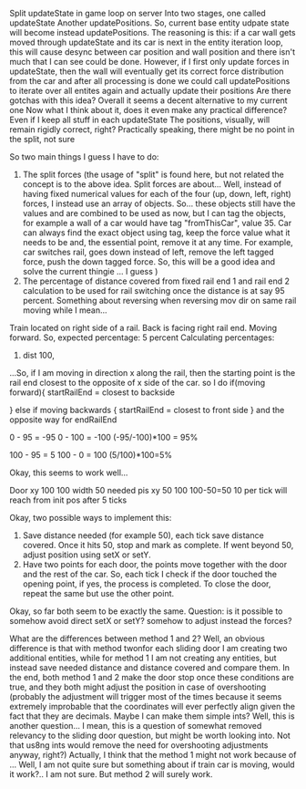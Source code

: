 Split updateState in game loop on server
Into two stages, one called updateState
Another updatePositions.
So, current base entity udpate state will become instead updatePositions.
The reasoning is this: if a car wall gets moved through updateState and its car is next in the entity iteration loop, this will cause desync between car position and wall position and there isn't much that I can see could be done. However, if I first only update forces in updateState, then the wall will eventually get its correct force distribution from the car and after all processing is done we could call updatePositions to iterate over all entites again and actually update their positions
Are there gotchas  with this idea? 
Overall it seems a decent alternative to my current one
Now what I think about it, does it even make  any practical difference? Even if I keep all stuff in each updateState
The positions, visually, will remain rigidly correct, right? Practically speaking, there might be no point in the split, not sure

So two main things I guess I have to do:
1. The split forces (the usage of "split" is found here, but not related the concept is to the above idea. Split forces are about... Well, instead of having fixed numerical values for each of the four (up, down, left, right) forces,
I instead use an array of objects. So... these objects still have the values and are combined to be used as now, but I can tag the objects, for example a wall of a car would have tag "fromThisCar", value 35. Car can always find the exact object using tag, keep the force value what it needs to be and, the essential point, remove it at any time.
For example, car switches rail, goes down instead of left, remove the left tagged force, push the down tagged force. So, this will be a good idea and solve the current thingie ... I guess )
2. The percentage of distance covered from fixed rail end 1 and rail end 2 calculation to be used for rail switching once the distance is at say 95 percent. Something about reversing when reversing mov dir on same rail moving while I mean...



Train located on right side of a rail. Back is facing right rail end. Moving forward.
So, expected percentage: 5 percent
Calculating percentages: 
1. dist 100,

...So, if I am moving in direction x along the rail, then the starting point is the rail end closest to the opposite of x side of the car.
so I do
if(moving forward){
    startRailEnd = closest to backside

} else if moving backwards {
    startRailEnd = closest to front side
}
and the opposite way for endRailEnd


0 - 95 = -95
0 - 100 = -100
(-95/-100)*100 = 95%

100 - 95 = 5
100 - 0 = 100
(5/100)*100=5%

Okay, this seems to work well...



Door xy 100 100
width 50
needed pis xy 50 100
100-50=50
10 per tick
will reach from init pos after 5 ticks

Okay, two possible ways to implement this:
1. Save distance needed (for example 50), each tick save distance covered. Once it hits 50, stop and mark as complete. If went beyond 50, adjust position using setX or setY. 
2. Have two points for each door, the points move together with the door and the rest of the car. So, each tick I check if the door touched the opening point, if yes, the process is completed. To close the door, repeat the same but use the other point.
 
Okay, so far both seem to be exactly the same.
Question: is it possible to somehow avoid direct setX or setY? somehow to adjust instead the forces? 

What are the differences between method 1 and 2?
Well, an obvious difference is that with method twonfor each sliding door I am creating two additional entities, while for method 1 I am not creating any entities, but instead save needed distance and distance covered and compare them. In the end, both method 1 and 2 make the door stop once these conditions are true, and they both might adjust the position in case of overshooting (probably the adjustment will trigger most of the times because it seems extremely improbable that the coordinates will ever perfectly align given the fact that they are decimals. Maybe I can make them simple ints? Well, this is another question... I mean, this is a question of somewhat removed relevancy to the sliding door question, but might be worth looking into. Not that us8ng ints would remove the need for overshooting adjustments anyway, right?)
Actually, I think that the method 1 might not work because of ... Well, I am not quite sure  but something about if train car is moving, would it work?.. 
I am not sure. But method 2 will surely work.
